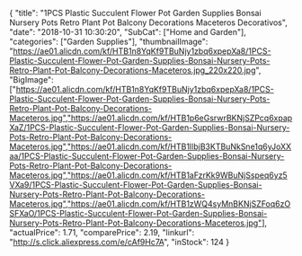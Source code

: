 {
	"title": "1PCS Plastic Succulent Flower Pot Garden Supplies Bonsai Nursery Pots Retro Plant Pot Balcony Decorations Maceteros Decorativos",
	"date": "2018-10-31 10:30:20",
	"SubCat": ["Home and Garden"],
	"categories": ["Garden Supplies"],
	"thumbnailImage": "https://ae01.alicdn.com/kf/HTB1n8YqKf9TBuNjy1zbq6xpepXa8/1PCS-Plastic-Succulent-Flower-Pot-Garden-Supplies-Bonsai-Nursery-Pots-Retro-Plant-Pot-Balcony-Decorations-Maceteros.jpg_220x220.jpg",
	"BigImage": ["https://ae01.alicdn.com/kf/HTB1n8YqKf9TBuNjy1zbq6xpepXa8/1PCS-Plastic-Succulent-Flower-Pot-Garden-Supplies-Bonsai-Nursery-Pots-Retro-Plant-Pot-Balcony-Decorations-Maceteros.jpg","https://ae01.alicdn.com/kf/HTB1p6eGsrwrBKNjSZPcq6xpapXaZ/1PCS-Plastic-Succulent-Flower-Pot-Garden-Supplies-Bonsai-Nursery-Pots-Retro-Plant-Pot-Balcony-Decorations-Maceteros.jpg","https://ae01.alicdn.com/kf/HTB1IlbjB3KTBuNkSne1q6yJoXXaa/1PCS-Plastic-Succulent-Flower-Pot-Garden-Supplies-Bonsai-Nursery-Pots-Retro-Plant-Pot-Balcony-Decorations-Maceteros.jpg","https://ae01.alicdn.com/kf/HTB1aFzrKk9WBuNjSspeq6yz5VXa9/1PCS-Plastic-Succulent-Flower-Pot-Garden-Supplies-Bonsai-Nursery-Pots-Retro-Plant-Pot-Balcony-Decorations-Maceteros.jpg","https://ae01.alicdn.com/kf/HTB1zWQ4syMnBKNjSZFoq6zOSFXaO/1PCS-Plastic-Succulent-Flower-Pot-Garden-Supplies-Bonsai-Nursery-Pots-Retro-Plant-Pot-Balcony-Decorations-Maceteros.jpg"],
	"actualPrice": 1.71,
	"comparePrice": 2.19,
	"linkurl": "http://s.click.aliexpress.com/e/cAf9Hc7A",
	"inStock": 124
}
